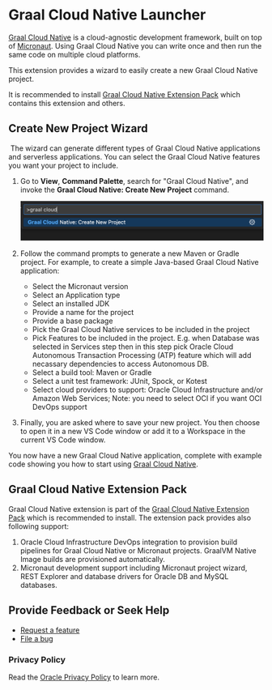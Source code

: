 # Graal Cloud Native Launcher

[Graal Cloud Native](https://graal.cloud/) is a cloud-agnostic development framework, built on top of
[Micronaut](https://micronaut.io/). Using Graal Cloud Native you can write once and then run the same code on multiple cloud platforms.

This extension provides a wizard to easily create a new Graal Cloud Native project.

It is recommended to install [Graal Cloud Native Extension Pack](https://marketplace.visualstudio.com/items?itemName=oracle-labs-graalvm.graal-cloud-native-pack) which contains this extension and others.

## <a name='gcn-projects-generation-wizard'></a>Create New Project Wizard
​
The wizard can generate different types of Graal Cloud Native applications and serverless applications. You can select the Graal Cloud Native features you want your project to include.

1. Go to **View**, **Command Palette**, search for "Graal Cloud Native", and invoke the **Graal Cloud Native: Create New Project** command.

    ![Create New Project Action](images/gcn-vscode-actions.png)

2. Follow the command prompts to generate a new Maven or Gradle project. For example, to create a simple Java-based Graal Cloud Native application:
    - Select the Micronaut version
    - Select an Application type
    - Select an installed JDK
    - Provide a name for the project
    - Provide a base package
    - Pick the Graal Cloud Native services to be included in the project
    - Pick Features to be included in the project. E.g. when Database was selected in Services step then in this step pick Oracle Cloud Autonomous Transaction Processing (ATP) feature which will add necassary dependencies to access Autonomous DB.
    - Select a build tool: Maven or Gradle
    - Select a unit test framework: JUnit, Spock, or Kotest
    - Select cloud providers to support: Oracle Cloud Infrastructure and/or Amazon Web Services; Note: you need to select OCI if you want OCI DevOps support

3. Finally, you are asked where to save your new project. You then choose to open it in a new VS Code window or add it to a Workspace in the current VS Code window.

You now have a new Graal Cloud Native application, complete with example code showing you how to start using [Graal Cloud Native](https://graal.cloud/).

## <a name='gcn-extension-pack'></a>Graal Cloud Native Extension Pack
Graal Cloud Native extension is part of the [Graal Cloud Native Extension Pack](https://marketplace.visualstudio.com/items?itemName=oracle-labs-graalvm.graal-cloud-native-pack) which is recommended to install. The extension pack provides also following support:
1. Oracle Cloud Infrastructure DevOps integration to provision build pipelines for Graal Cloud Native or Micronaut projects. GraalVM Native Image builds are provisioned automatically.
2. Micronaut development support including Micronaut project wizard, REST Explorer and database drivers for Oracle DB and MySQL databases.

## <a name='provide-feedback-or-seek-help'></a>Provide Feedback or Seek Help

* [Request a feature](https://github.com/graalvm/vscode-extensions/issues/new?labels=enhancement)
* [File a bug](https://github.com/graalvm/vscode-extensions/issues/new?labels=bug)

### <a name='privacy-policy'></a>Privacy Policy

Read the [Oracle Privacy Policy](https://www.oracle.com/legal/privacy/privacy-policy.html) to learn more.
